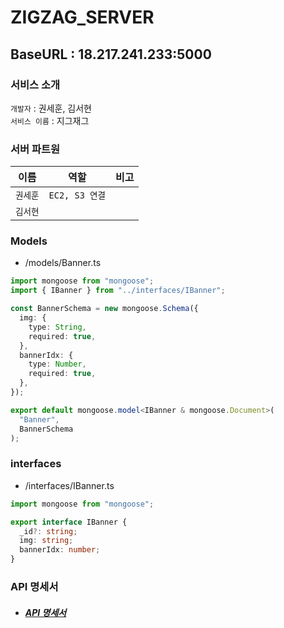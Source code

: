 # ZIGZAG_SERVER

## BaseURL : 18.217.241.233:5000

### 서비스 소개
`개발자` : 권세훈, 김서현<br>
`서비스 이름` : 지그재그<br>

### 서버 파트원

| 이름     |      역할      | 비고 |
| -------- | :------------: | :--: |
| `권세훈` | `EC2, S3 연결` |      |
| `김서현` |                |      |

### Models

- /models/Banner.ts

```typescript
import mongoose from "mongoose";
import { IBanner } from "../interfaces/IBanner";

const BannerSchema = new mongoose.Schema({
  img: {
    type: String,
    required: true,
  },
  bannerIdx: {
    type: Number,
    required: true,
  },
});

export default mongoose.model<IBanner & mongoose.Document>(
  "Banner",
  BannerSchema
);
```

### interfaces

- /interfaces/IBanner.ts

```typescript
import mongoose from "mongoose";

export interface IBanner {
  _id?: string;
  img: string;
  bannerIdx: number;
}
```

### API 명세서

- ##### [API 명세서]()
